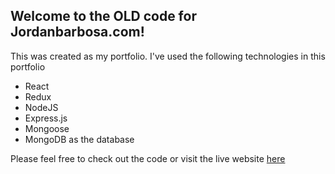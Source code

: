 ## Welcome to the OLD code for Jordanbarbosa.com!

This was created as my portfolio. I've used the following technologies in this portfolio

- React
- Redux
- NodeJS
- Express.js
- Mongoose
- MongoDB as the database

Please feel free to check out the code or visit the live website [here](https://old-jordanbarbosa-portfolio.herokuapp.com/)
